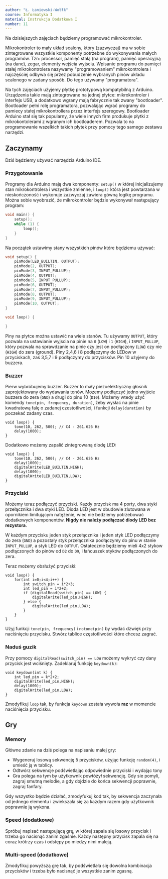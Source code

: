 ```yaml
---
author: "Ł. Łaniewski-Wołłk"
course: Informatyka I
material: Instrukcja Dodatkowa I
number: 11
---
```


Na dzisiejszych zajęciach będziemy programować mikrokontroler.

Mikrokontroler to mały układ scalony, który (zazwyczaj) ma w sobie zintegrowane wszystkie komponenty potrzebne do wykonywania małych programów. Tzn: processor, pamięć stałą (na program), pamięć operacyjną (na dane), zegar, elementy wejścia wyjścia. Wpisanie programu do pamięci stałej mikrokontrolera nazywamy "programowaniem" mikrokontrolera i najczęściej odbywa się przez pobudzenie wybranych pinów układu scalonego w zadany sposób. Do tego używamy "programatora".

Na tych zajęciach użyjemy płytkę prototypową kompatybilną z Arduino. Urządzenia takie mają zintegrowane na jednej płytce: mikrokontroler i interfejs USB, a dodatkowo wgrany mają fabrycznie tak zwany "bootloader". Bootloader pełni rolę programatora, pozwalając wgrać programy do pamiecy stałej mikrokontrollera przez interfejs szeregowy. Bootloader Arduino stał się tak popularny, że wiele innych firm produkuje płytki z mikrokontolerami z wgranym ich bootloaderem. Pozwala to na programowanie wszelkich takich płytek przy pomocy tego samego zestawu narzędzi.

## Zaczynamy

Dziś będziemy używać narzędzia Arduino IDE.

### Przygotowanie

Programy dla Arduino mają dwa komponenty: `setup()` w której inicjalizujemy stan mikrokontrolera i wszystkie zmienne, i `loop()` która jest powtarzana w nieskończoność i wykonuje zazwyczaj zawiera gówną logikę programu. Można sobie wyobrazić, że mikrokontroler będzie wykonywał następujący program:
```c
void main() {
    setup();
    while (1) {
        loop();
    }
}
```

Na początek ustawimy stany wszystkich pinów które będziemu używać:
```c
void setup() {
    pinMode(LED_BUILTIN, OUTPUT);
    pinMode(2, OUTPUT);
    pinMode(3, INPUT_PULLUP);
    pinMode(4, OUTPUT);
    pinMode(5, INPUT_PULLUP);
    pinMode(6, OUTPUT);
    pinMode(7, INPUT_PULLUP);
    pinMode(8, OUTPUT);
    pinMode(9, INPUT_PULLUP);
    pinMode(10, OUTPUT);
}

void loop() {

}
```

Piny na płytce można ustawić na wiele stanów. Tu używamy `OUTPUT`, który pozwala na ustawianie wyjscia na pinie na `0` (`LOW`) i `1` (`HIGH`), i `INPUT_PULLUP`, który pozwala na sprawdzanie na pinie czy jest on podłączony (`LOW`) czy nie (`HIGH`) do zera (ground). Piny 2,4,6 i 8 podłączymy do LEDow w przyciskach, zaś 3,5,7 i 9 podłączymy do przycisków. Pin 10 użyjemy do buzzera.

### Buzzer
Pierw wybróbujemy buzzer. Buzzer to mały piezoelektryczny głosnik zaprojektowany do wydawania tonów. Możemy podłączyć jedno wyjście buzzera do zera (`GND`) a drugi do pinu 10 (`D10`). Możemy wtedy użyć komendy `tone(pin, frequency, duration)`, żeby wysłać na pinie kwadratową falę o zadanej czestotliwości, i funkcji `delay(duration)` by poczekać zadany czas.
```
void loop() {
    tone(10, 262, 500); // C4 - 261.626 Hz
    delay(1000);
}
```

Dodatkowo możemy zapalić zintegrowaną diodę LED:

```
void loop() {
    tone(10, 262, 500); // C4 - 261.626 Hz
    delay(1000);
    digitalWrite(LED_BUILTIN,HIGH);
    delay(1000);
    digitalWrite(LED_BUILTIN,LOW);
}
```

### Przyciski
Możemy teraz podłączyć przyciski. Każdy przycisk ma 4 porty, dwa styki przełącznika i dwa styki LED. Dioda LED jest w obudowie zlutowana w opornikiem limitującym natężenie, wiec nie bedziemy potrzebować dodatkowych komponentów. **Nigdy nie należy podłączać diody LED bez rezystora**.

W każdym przycisku jeden styk przełącznika i jeden styk LED podłączymy do zera (`GND`) a pozostały styk przełącznika podłączymy do pinu w stanie `INPUT_PULLUP`, a styk LED do `OUTPUT`. Ostatecznie będziemy mieli 4x2 stykow podłączonych do pinów od `D2` do `D9`, i łańcuszek styków podłączonych do zera.

Teraz możemy obsłużyć przyciski:
```
void loop() {
    for(int i=0;i<4;i++) {
        int switch_pin = i*2+3;
        int led_pin = i*2+2;
        if (digitalRead(switch_pin) == LOW) {
            digitalWrite(led_pin,HIGH);
        } else {
            digitalWrite(led_pin,LOW);
        }
    }
}
```

Użyj funkcji `tone(pin, frequency)` i `notone(pin)` by wydać dzwięk przy naciśnięciu przycisku. Stwórz tablice częstotliwości które chcesz zagrać.

### Naduś guzik
Przy pomocy `digitalRead(switch_pin) == LOW` możemy wykryć czy dany przycisk jest wciśnięty. Zadeklaruj funkcję `keydown(k)`:
```
void keydown(int k) {
    int led_pin = k*2+2;
    digitalWrite(led_pin,HIGH);
    delay(1000);
    digitalWrite(led_pin,LOW);
}
```
Zmodyfikuj `loop` tak, by funkcja `keydown` została wywoła **raz** w momencie naciśnięcia przycisku.

## Gry
### Memory

Główne zdanie na dziś polega na napisaniu małej gry:
- Wygeneruj losową sekwencję 5 przycisków, użyjąc funkcję `random(4)`, i umieść ją w tablicy.
- Odtwórz sekwencje podświetlając odpowiednie przyciski i wydając tony
- Gra polega na tym by użytkownik powtóżył sekwencję. Gdy sie pomyli, zagraj smutną melodie, a gdy dojdzie do końca sekwencji poprawnie, zagraj fanfary.

Gdy wszystko będzie działać, zmodyfukuj kod tak, by sekwencja zaczynała od jednego elementu i zwiekszała się za każdym razem gdy użytkownik poprawnie ją wykona.

### Speed (dodatkowe)

Spróbuj napisać następującą grę, w której zapala się losowy przycisk i trzeba go nacisnąć zanim zgaśnie. Każdy następny przycisk zapala się na coraz krótrzy czas i odstępy po miedzy nimi maleją.

### Multi-speed (dodatkowe)

Zmodyfikuj powyższą grę tak, by podświetlała się dowolna kombinacja przycisków i trzeba było nacisnąć je wszystkie zanim zgasną.
